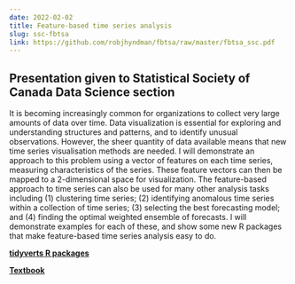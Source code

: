 ```yaml
---
date: 2022-02-02
title: Feature-based time series analysis
slug: ssc-fbtsa
link: https://github.com/robjhyndman/fbtsa/raw/master/fbtsa_ssc.pdf
---
```


## Presentation given to Statistical Society of Canada Data Science section

It is becoming increasingly common for organizations to collect very large amounts of data over time. Data visualization is essential for exploring and understanding structures and patterns, and to identify unusual observations. However, the sheer quantity of data available means that new time series visualisation methods are needed. I will demonstrate an approach to this problem using a vector of features on each time series, measuring characteristics of the series. These feature vectors can then be mapped to a 2-dimensional space for visualization. The feature-based approach to time series can also be used for many other analysis tasks including (1) clustering time series; (2) identifying anomalous time series within a collection of time series; (3) selecting the best forecasting model; and (4) finding the optimal weighted ensemble of forecasts. I will demonstrate examples for each of these, and show some new R packages that make feature-based time series analysis easy to do.

**[tidyverts R packages](https://tidyverts.org)**

**[Textbook](https://OTexts.com/fpp3)**

